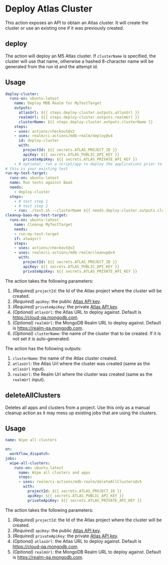 # Deploy Atlas Cluster

This action exposes an API to obtain an Atlas cluster. It will create the cluster or use an existing one if it was previously created.

## deploy

The action will deploy an M5 Atlas cluster. If `clusterName` is specified, the cluster will use that name, otherwise a hashed 8-character name will be generated from the run id and the attempt id.

## Usage

```yaml
deploy-cluster:
  runs-on: ubuntu-latest
    name: Deploy MDB Realm for MyTestTarget
    outputs:
      atlasUrl: ${{ steps.deploy-cluster.outputs.atlasUrl }}
      realmUrl: ${{ steps.deploy-cluster.outputs.realmUrl }}
      clusterName: ${{ steps.deploy-cluster.outputs.clusterName }}
    steps:
    - uses: actions/checkout@v2
    - uses: realm/ci-actions/mdb-realm/deploy@v4
      id: deploy-cluster
      with:
        projectId: ${{ secrets.ATLAS_PROJECT_ID }}
        apiKey: ${{ secrets.ATLAS_PUBLIC_API_KEY }}
        privateApiKey: ${{ secrets.ATLAS_PRIVATE_API_KEY }}
    - # optional: run a script/app to deploy the applications prior to the actual test run
# this is your existing test
run-my-test-target:
  runs-on: ubuntu-latest
  name: Run tests against BaaS
  needs:
    - deploy-cluster
  steps:
    - # test step 1
    - # test step 2
    - run: ./test.sh --clusterName ${{ needs.deploy-cluster.outputs.clusterName }} --realmUrl ${{ needs.deploy-cluster.outputs.realmUrl }}
cleanup-baas-my-test-target:
  runs-on: ubuntu-latest
    name: Cleanup MyTestTarget
    needs:
    - run-my-test-target
    if: always()
    steps:
    - uses: actions/checkout@v2
    - uses: realm/ci-actions/mdb-realm/cleanup@v4
      with:
        projectId: ${{ secrets.ATLAS_PROJECT_ID }}
        apiKey: ${{ secrets.ATLAS_PUBLIC_API_KEY }}
        privateApiKey: ${{ secrets.ATLAS_PRIVATE_API_KEY }}

```

The action takes the following parameters:

1. *(Required)* `projectId`: the Id of the Atlas project where the cluster will be created.
1. *(Required)* `apiKey`: the public [Atlas API key](https://docs.atlas.mongodb.com/configure-api-access/).
1. *(Required)* `privateApiKey`: the private [Atlas API key](https://docs.atlas.mongodb.com/configure-api-access/).
1. *(Optional)* `atlasUrl`: the Atlas URL to deploy against. Default is https://cloud-qa.mongodb.com.
1. *(Optional)* `realmUrl`: the MongoDB Realm URL to deploy against. Default is https://realm-qa.mongodb.com.
1. *(Optional)* `clusterName`: the name of the cluster that to be created. If it is not set it is auto-generated.

The action has the following outputs:

1. `clusterName`: the name of the Atlas cluster created.
1. `atlasUrl`: the Atlas Url where the cluster was created (same as the `atlasUrl` input).
1. `realmUrl`: the Realm Url where the cluster was created (same as the `realmUrl` input).

## deleteAllClusters

Deletes all apps and clusters from a project. Use this only as a manual cleanup action as it may mess up existing jobs that are using the clusters.

## Usage

```yaml
name: Wipe all clusters

on:
  workflow_dispatch:
jobs:
  wipe-all-clusters:
    runs-on: ubuntu-latest
      name: Wipe all clusters and apps
      steps:
      - uses: realm/ci-actions/mdb-realm/deleteAllClusters@v5
        with:
          projectId: ${{ secrets.ATLAS_PROJECT_ID }}
          apiKey: ${{ secrets.ATLAS_PUBLIC_API_KEY }}
          privateApiKey: ${{ secrets.ATLAS_PRIVATE_API_KEY }}
```

The action takes the following parameters:

1. *(Required)* `projectId`: the Id of the Atlas project where the cluster will be created.
1. *(Required)* `apiKey`: the public [Atlas API key](https://docs.atlas.mongodb.com/configure-api-access/).
1. *(Required)* `privateApiKey`: the private [Atlas API key](https://docs.atlas.mongodb.com/configure-api-access/).
1. *(Optional)* `atlasUrl`: the Atlas URL to deploy against. Default is https://cloud-qa.mongodb.com.
1. *(Optional)* `realmUrl`: the MongoDB Realm URL to deploy against. Default is https://realm-qa.mongodb.com.

